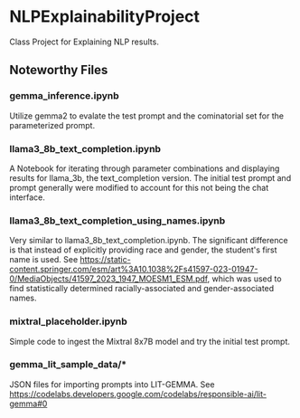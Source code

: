 # NLPExplainabilityProject
Class Project for Explaining NLP results.

## Noteworthy Files

### gemma_inference.ipynb 
Utilize gemma2 to evalate the test prompt and the cominatorial set for the parameterized prompt.  

### llama3_8b_text_completion.ipynb
A Notebook for iterating through parameter combinations and displaying results for llama_3b, the text_completion version.  The initial test prompt and prompt generally were modified to account for this not being the chat interface.

### llama3_8b_text_completion_using_names.ipynb
Very similar to llama3_8b_text_completion.ipynb.  The significant difference is that instead of explicitly providing race and gender, the student's first name is used.  See https://static-content.springer.com/esm/art%3A10.1038%2Fs41597-023-01947-0/MediaObjects/41597_2023_1947_MOESM1_ESM.pdf, which was used to find statistically determined racially-associated and gender-associated names.

### mixtral_placeholder.ipynb
Simple code to ingest the Mixtral 8x7B model and try the initial test prompt.  

### gemma_lit_sample_data/*
JSON files for importing prompts into LIT-GEMMA.  See https://codelabs.developers.google.com/codelabs/responsible-ai/lit-gemma#0
